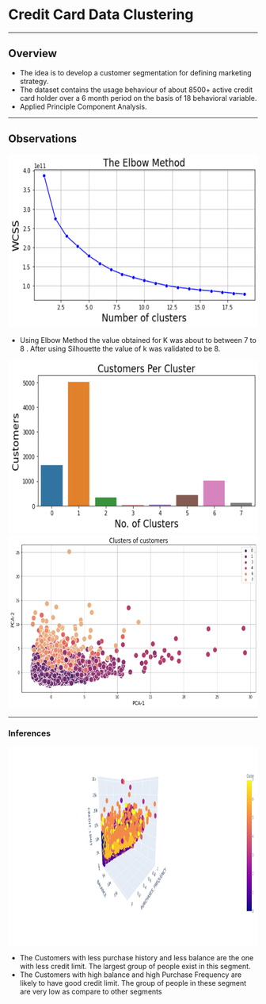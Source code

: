 # Credit Card Data Clustering
---


## Overview

* The idea is to develop a customer segmentation for defining marketing strategy.
* The dataset contains the usage behaviour of about 8500+ active credit card holder over a 6 month period on the basis of 18 behavioral variable.
* Applied Principle Component Analysis.

---

## Observations


<img width="600" height="350" src="https://github.com/Shreeyash836Jejurkar/Data-Science/blob/main/CreditCard%20Data%20Clustering/plots/wcss.png">

* Using Elbow Method the value obtained for K was about to between 7 to 8 . After using Silhouette the value of k was validated to be 8.

<img width="600" height="350" src="https://github.com/Shreeyash836Jejurkar/Data-Science/blob/main/CreditCard%20Data%20Clustering/plots/cluster.png">

<img width="600" height="350" src="https://github.com/Shreeyash836Jejurkar/Data-Science/blob/main/CreditCard%20Data%20Clustering/plots/pca.png">

---

### Inferences

<img  height="400" src="https://github.com/Shreeyash836Jejurkar/Data-Science/blob/main/CreditCard%20Data%20Clustering/plots/3Dcluster.png">

* The Customers with less purchase history and less balance are the one with less credit limit. The largest group of people exist in this segment.
* The Customers with high balance and high Purchase Frequency are likely to have good credit limit. The group of people in these segment are very low as compare to other segments
